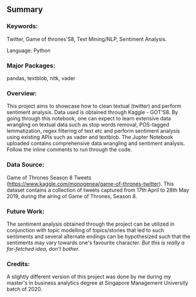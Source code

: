## Summary

### Keywords: 
Twitter, Game of thrones'S8, Text Mining/NLP, Sentiment Analysis.

Language:
Python

### Major Packages: 
pandas, textblob, nltk, vader

### Overview:
This project aims to showcase how to clean textual (twitter) and perform sentiment analysis. Data used is obtained through Kaggle - GOT'S8. By going through this notebook, one can expect to learn extensive data wrangling on textual data such as stop words removal, POS-tagged lemmatization, regex filtering of text etc and perform sentiment analysis using existing APIs such as vader and textblob. The Jupter Notebook uploaded contains comprehensive data wrangling and sentiment analysis. Follow the inline comments to run through the code.

### Data Source: 
Game of Thrones Season 8 Tweets (https://www.kaggle.com/monogenea/game-of-thrones-twitter).
This dataset contains a collection of tweets captured from 17th April to 28th May 2019, during the airing of Game of Thrones, Season 8.

### Future Work:
The sentiment analysis obtained through the project can be utilized in conjunction with topic modelling of topics/stories that led to such sentiments and
several alternate endings can be hypothesized such that the sentiments may vary towards one's favourite character. *But this is really a far-fetched idea, don't bother*.

### Credits:
A slightly different version of this project was done by me during my master's in business analytics degree at Singapore Management University batch of 2020.
